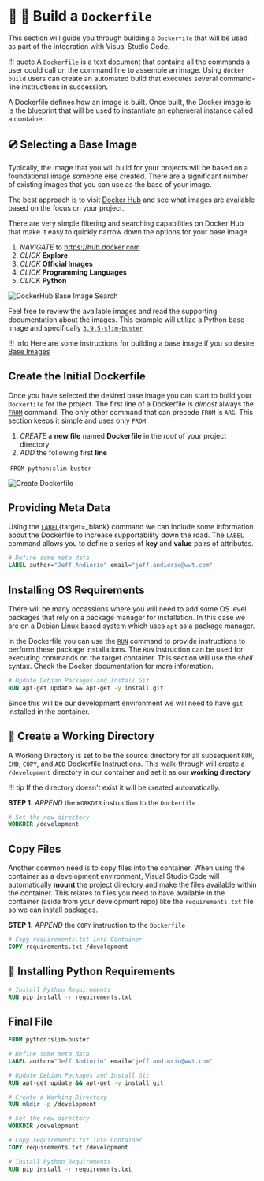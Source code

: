 # :whale: :memo: Build a `Dockerfile`

This section will guide you through building a `Dockerfile` that will be used as part of the integration with Visual Studio Code.

!!! quote
    A `Dockerfile` is a text document that contains all the commands a user could call on the command line to assemble an image. Using `docker build` users can create an automated build that executes several command-line instructions in succession.

A Dockerfile defines how an image is built.  Once built, the Docker image is is the blueprint that will be used to instantiate an ephemeral instance called a container.

## :cd: Selecting a Base Image

Typically, the image that you will build for your projects will be based on a foundational image someone else created.  There are a significant number of existing images that you can use as the base of your image.

The best approach is to visit [Docker Hub](https://hub.docker.com) and see what images are available based on the focus on your project.

There are very simple filtering and searching capabilities on Docker Hub that make it easy to quickly narrow down the options for your base image.

1. *NAVIGATE* to https://hub.docker.com
2. *CLICK* **Explore**
3. *CLICK* **Official Images**
4. *CLICK* **Programming Languages**
5. *CLICK* **Python**

![DockerHub Base Image Search](../images/dockerhub-base-image-search.gif)

Feel free to review the available images and read the supporting documentation about the images.  This example will utilize a Python base image and specifically [`3.9.5-slim-buster`](https://github.com/docker-library/python/blob/4c919b943df198286386e00dff51c9cf4074c18d/3.9/buster/slim/Dockerfile)

!!! info
    Here are some instructions for building a base image if you so desire: [Base Images](https://docs.docker.com/develop/develop-images/baseimages/)

## Create the Initial Dockerfile

Once you have selected the desired base image you can start to build your `Dockerfile` for the project. The first line of a Dockerfile is *almost* always the [`FROM`](https://docs.docker.com/engine/reference/builder/#from) command.  The only other command that can precede  `FROM` is `ARG`.  This section keeps it simple and uses only `FROM`

1. *CREATE* a **new file** named **Dockerfile** in the *root* of your project directory
2. *ADD* the following first **line**

​    `FROM python:slim-buster`

![Create Dockerfile](../images/dockerfile-from.gif)

## Providing Meta Data

Using the [`LABEL`](https://docs.docker.com/engine/reference/builder/#label){target=_blank} command we can include some information about the Dockerfile to increase supportability down the road.  The `LABEL` command allows you to define a series of **key** and **value** pairs of attributes.

```dockerfile
# Define some meta data
LABEL author="Jeff Andiorio" email="jeff.andiorio@wwt.com"
```

## Installing OS Requirements

There will be many occassions where you will need to add some OS level packages that rely on a package manager for installation.  In this case we are on a Debian Linux based system which uses `apt` as a package manager.  

In the Dockerfile you can use the [`RUN`](https://docs.docker.com/engine/reference/builder/#run) command to provide instructions to perform these package installations.  The `RUN` instruction can be used for executing commands on the target container.  This section will use the *shell* syntax.  Check the Docker documentation for more information. 

```dockerfile
# Update Debian Packages and Install Git
RUN apt-get update && apt-get -y install git
```

Since this will be our development environment we will need to have `git` installed in the container. 

## :open_file_folder: Create a Working Directory

A Working Directory is set to be the source directory for all subsequent `RUN`, `CMD`, `COPY`, and `ADD` Dockerfile Instructions.  This walk-through will create a `/development` directory in our container and set it as our **working directory**

!!! tip
    If the directory doesn't exist it will be created automatically.

**STEP 1.**  *APPEND* the `WORKDIR` instruction to the `Dockerfile`

```dockerfile
# Set the new directory
WORKDIR /development
```

## Copy Files

Another common need is to copy files into the container.  When using the container as a development environment, Visual Studio Code will automatically **mount** the project directory and make the files available within the container.  This relates to files you need to have available in the container (aside from your development repo) like the `requirements.txt` file so we can install packages. 

**STEP 1.**  *APPEND* the `COPY` instruction to the `Dockerfile`

```dockerfile
# Copy requirements.txt into Container
COPY requirements.txt /development
```



## :snake: Installing Python Requirements

```dockerfile
# Install Python Requirements
RUN pip install -r requirements.txt
```

## Final File


```dockerfile
FROM python:slim-buster

# Define some meta data
LABEL author="Jeff Andiorio" email="jeff.andiorio@wwt.com"

# Update Debian Packages and Install Git
RUN apt-get update && apt-get -y install git

# Create a Working Directory
RUN mkdir -p /development

# Set the new directory
WORKDIR /development

# Copy requirements.txt into Container
COPY requirements.txt /development

# Install Python Requirements
RUN pip install -r requirements.txt

```


